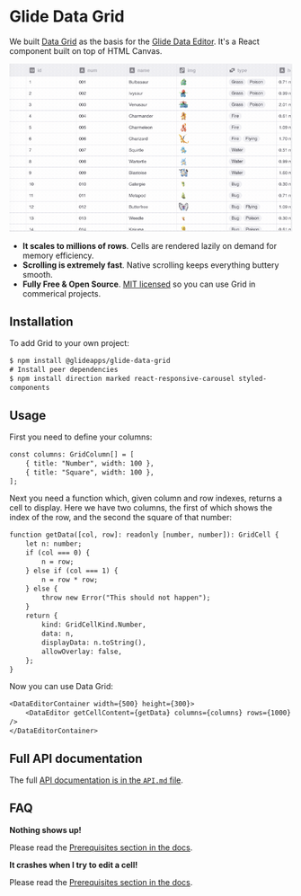 # Glide Data Grid

We built [Data Grid](https://grid.glideapps.com) as the basis for the [Glide Data Editor](https://docs.glideapps.com/all/reference/data-editor/introduction-to-the-data-editor). It's a React component built on top of HTML Canvas.

![Glide Data Grid](features.gif)

-   **It scales to millions of rows**. Cells are rendered lazily on demand for memory efficiency.
-   **Scrolling is extremely fast**. Native scrolling keeps everything buttery smooth.
-   **Fully Free & Open Source**. [MIT licensed](LICENSE) so you can use Grid in commerical projects.

## Installation

To add Grid to your own project:

```shell
$ npm install @glideapps/glide-data-grid
# Install peer dependencies
$ npm install direction marked react-responsive-carousel styled-components
```

## Usage

First you need to define your columns:

```
const columns: GridColumn[] = [
    { title: "Number", width: 100 },
    { title: "Square", width: 100 },
];
```

Next you need a function which, given column and row indexes, returns a cell to display. Here we have two columns, the first of which shows the index of the row, and the second the square of that number:

```
function getData([col, row]: readonly [number, number]): GridCell {
    let n: number;
    if (col === 0) {
        n = row;
    } else if (col === 1) {
        n = row * row;
    } else {
        throw new Error("This should not happen");
    }
    return {
        kind: GridCellKind.Number,
        data: n,
        displayData: n.toString(),
        allowOverlay: false,
    };
}
```

Now you can use Data Grid:

```
<DataEditorContainer width={500} height={300}>
    <DataEditor getCellContent={getData} columns={columns} rows={1000} />
</DataEditorContainer>
```

## Full API documentation

The full [API documentation is in the `API.md` file](API.md).

## FAQ

**Nothing shows up!**

Please read the [Prerequisites section in the docs](API.md).

**It crashes when I try to edit a cell!**

Please read the [Prerequisites section in the docs](API.md).

